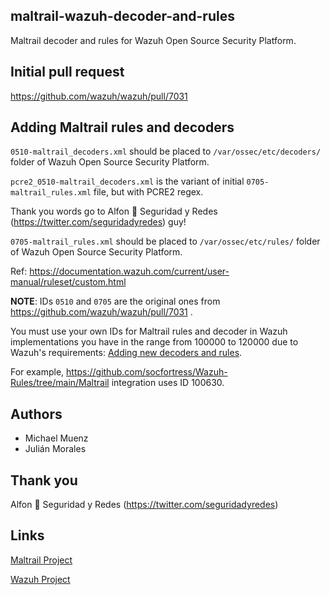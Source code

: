 ## maltrail-wazuh-decoder-and-rules
Maltrail decoder and rules for Wazuh Open Source Security Platform.

## Initial pull request

https://github.com/wazuh/wazuh/pull/7031

## Adding Maltrail rules and decoders

```0510-maltrail_decoders.xml``` should be placed to ```/var/ossec/etc/decoders/``` folder of Wazuh Open Source Security Platform.

```pcre2_0510-maltrail_decoders.xml``` is the variant of initial ```0705-maltrail_rules.xml``` file, but with PCRE2 regex.

Thank you words go to Alfon 🎸 Seguridad y Redes (https://twitter.com/seguridadyredes) guy!

```0705-maltrail_rules.xml``` should be placed to ```/var/ossec/etc/rules/``` folder of Wazuh Open Source Security Platform.


Ref: https://documentation.wazuh.com/current/user-manual/ruleset/custom.html

**NOTE**: IDs ```0510``` and ```0705``` are the original ones from https://github.com/wazuh/wazuh/pull/7031 .

You must use your own IDs for Maltrail rules and decoder in Wazuh implementations you have in the range from 100000 to 120000 due to Wazuh's requirements: [Adding new decoders and rules](https://documentation.wazuh.com/current/user-manual/ruleset/custom.html#adding-new-decoders-and-rules).

For example, https://github.com/socfortress/Wazuh-Rules/tree/main/Maltrail integration uses ID 100630.

## Authors

* Michael Muenz
* Julián Morales

## Thank you

Alfon 🎸 Seguridad y Redes (https://twitter.com/seguridadyredes)

## Links

[Maltrail Project](https://github.com/stamparm/maltrail)

[Wazuh Project](https://github.com/wazuh/wazuh)

